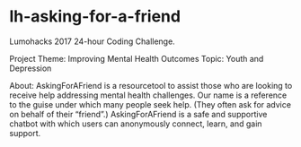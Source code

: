 # lh-asking-for-a-friend


Lumohacks 2017 24-hour Coding Challenge. 

Project Theme: Improving Mental Health Outcomes
Topic: Youth and Depression

About:
AskingForAFriend is a resourcetool to assist those who are looking to receive help addressing mental health challenges. Our name is a reference to the guise under which many people seek help. (They often ask for advice on behalf of their “friend”.) AskingForAFriend is a safe and supportive chatbot with which users can anonymously connect, learn, and gain support.
